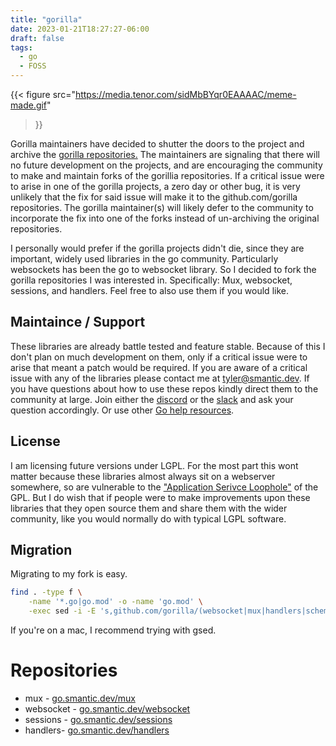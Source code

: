 ```yaml
---
title: "gorilla"
date: 2023-01-21T18:27:27-06:00
draft: false
tags:
  - go
  - FOSS
---
```


{{<
figure src="https://media.tenor.com/sidMbBYqr0EAAAAC/meme-made.gif"
>}}


Gorilla maintainers have decided  to shutter the doors to the project and archive the [gorilla repositories.](https://github.com/gorilla#gorilla-toolkit) 
The maintainers are signaling that there will no future development on the projects, and are encouraging the community to make and maintain forks of the 
gorillia repositories. If a critical issue were to arise in one of the gorilla projects, a zero day or other bug, it is very unlikely that the fix for said issue will make it to
the github.com/gorilla repositories. 
The gorilla maintainer(s) will likely defer to the community to incorporate the fix into one of the forks instead of un-archiving the original repositories.
  
I personally would prefer if the gorilla projects didn't die, since they are important, widely used libraries in the go community. Particularly websockets has been the go to websocket library. So I decided to fork the gorilla repositories I was interested in. Specifically: Mux, websocket, sessions, and handlers. Feel free to also use them if you would like.  


## Maintaince / Support

These libraries are already battle tested and feature stable. Because of this I don't plan on much development on them, only if a critical issue were to arise that meant a patch would be required. If you are aware of a critical issue with any of the libraries please contact me at tyler@smantic.dev. 
If you have questions about how to use these repos kindly direct them to the community at large. Join either the [discord](https://discord.gg/golang) or the [slack](https://blog.gopheracademy.com/gophers-slack-community/) and ask your question accordingly.
Or use other [Go help resources](https://go.dev/help).

## License
I am licensing future versions under LGPL. For the most part this wont matter because these libraries almost always sit on a webserver somewhere, so are vulnerable to the ["Application Serivce Loophole"](https://fossa.com/blog/open-source-software-licenses-101-agpl-license/) of the GPL. But I do wish that if people were to make improvements upon these libraries that they open source them and share them with the wider community, like you would normally do with typical LGPL software.  

## Migration

Migrating to my fork is easy. 
```bash 
find . -type f \
    -name '*.go|go.mod' -o -name 'go.mod' \
    -exec sed -i -E 's,github.com/gorilla/(websocket|mux|handlers|schema),go.smantic.dev/\1,g' {} \;
```

If you're on a mac, I recommend trying with gsed.


# Repositories  

* mux - [go.smantic.dev/mux](https://github.com/smantic/mux)
* websocket - [go.smantic.dev/websocket](https://github.com/smantic/websocket)
* sessions - [go.smantic.dev/sessions](https://github.com/smantic/sessions)
* handlers- [go.smantic.dev/handlers](https://github.com/smantic/handlers)

